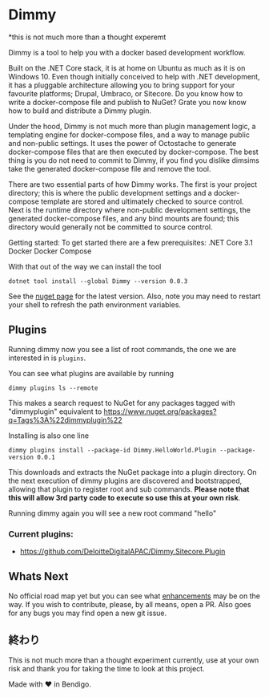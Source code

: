 # Dimmy

*this is not much more than a thought experemt 

Dimmy is a tool to help you with a docker based development workflow. 

Built on the .NET Core stack, it is at home on Ubuntu as much as it is on Windows 10. Even though initially conceived to help with .NET development, it has a pluggable architecture allowing you to bring support for your favourite platforms; Drupal, Umbraco, or Sitecore. Do you know how to write a docker-compose file and publish to NuGet? Grate you now know how to build and distribute a Dimmy plugin.

Under the hood, Dimmy is not much more than plugin management logic, a templating engine for docker-compose files, and a way to manage public and non-public settings.  It uses the power of Octostache to generate docker-compose files that are then executed by docker-compose. The best thing is you do not need to commit to Dimmy, if you find you dislike dimsims take the generated docker-compose file and remove the tool.

There are two essential parts of how Dimmy works. The first is your project directory; this is where the public development settings and a docker-compose template are stored and ultimately checked to source control. Next is the runtime directory where non-public development settings, the generated docker-compose files, and any bind mounts are found; this directory would generally not be committed to source control.

Getting started:
To get started there are a few prerequisites:
.NET Core 3.1
Docker
Docker Compose

With that out of the way we can install the tool

`dotnet tool install --global Dimmy --version 0.0.3`

See the [nuget page]( https://www.nuget.org/packages/Dimmy/) for the latest version. Also, note you may need to restart your shell to refresh the path environment variables.

## Plugins

Running dimmy now you see a list of root commands, the one we are interested in is `plugins`.

You can see what plugins are available by running

`dimmy plugins ls --remote`

This makes a search request to NuGet for any packages tagged with "dimmyplugin" equivalent to https://www.nuget.org/packages?q=Tags%3A%22dimmyplugin%22

Installing is also one line

`dimmy plugins install --package-id Dimmy.HelloWorld.Plugin --package-version 0.0.1`

This downloads and extracts the NuGet package into a plugin directory. On the next execution of dimmy plugins are discovered and bootstrapped, allowing that plugin to register root and sub commands. **Please note that this will allow 3rd party code to execute so use this at your own risk**.

Running dimmy again you will see a new root command "hello"

### Current plugins:
* https://github.com/DeloitteDigitalAPAC/Dimmy.Sitecore.Plugin

## Whats Next

No official road map yet but you can see what [enhancements](https://github.com/gravypower/Dimmy/labels/enhancement) may be on the way. If you wish to contribute, please, by all means, open a PR. Also goes for any bugs you may find open a new git issue.

## 終わり

This is not much more than a thought experiment currently, use at your own risk and thank you for taking the time to look at this project. 

Made with :heart: in Bendigo.
